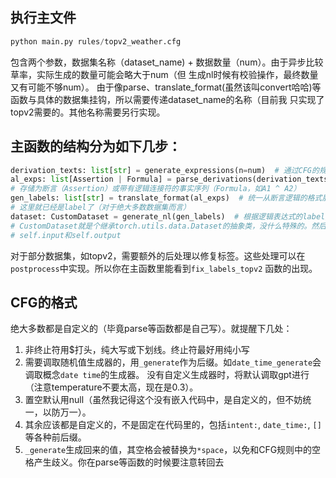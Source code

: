 ## 执行主文件
```python
python main.py rules/topv2_weather.cfg
```

包含两个参数，数据集名称（dataset_name) + 数据数量（num）。由于异步比较草率，实际生成的数量可能会略大于num（但
生成nl时候有校验操作，最终数量又有可能不够num）。
由于像parse、translate_format(虽然该叫convert哈哈)等函数与具体的数据集挂钩，所以需要传递dataset_name的名称（目前我
只实现了topv2需要的。其他名称需要另行实现。

## 主函数的结构分为如下几步：
```python
derivation_texts: list[str] = generate_expressions(n=num)  # 通过CFG的规则生成初步的逻辑表达式
al_exps: list[Assertion | Formula] = parse_derivations(derivation_texts)  # 将CFG的规则转成断言逻辑的语法
# 存储为断言（Assertion）或带有逻辑连接符的事实序列（Formula，如A1 ^ A2）
gen_labels: list[str] = translate_format(al_exps)  # 统一从断言逻辑的格式展开成topv2数据集需要的格式
# 这里就已经是label了（对于绝大多数数据集而言）
dataset: CustomDataset = generate_nl(gen_labels)  # 根据逻辑表达式的label生成自然语言，并组织成数据集
# CustomDataset就是个继承torch.utils.data.Dataset的抽象类，没什么特殊的。然后其中的每个Example的格式都是
# self.input和self.output
```

对于部分数据集，如topv2，需要额外的后处理以修复标签。这些处理可以在`postprocess`中实现。所以你在主函数里能看到`fix_labels_topv2`
函数的出现。


## CFG的格式
绝大多数都是自定义的（毕竟parse等函数都是自己写）。就提醒下几处：
1. 非终止符用$打头，纯大写或下划线。终止符最好用纯小写
2. 需要调取随机值生成器的，用`_generate`作为后缀。如`date_time_generate`会调取概念`date time`的生成器。
没有自定义生成器时，将默认调取gpt进行（注意temperature不要太高，现在是0.3）。
3. 置空默认用null（虽然我记得这个没有嵌入代码中，是自定义的，但不妨统一，以防万一）。
4. 其余应该都是自定义的，不是固定在代码里的，包括`intent:`, `date_time:`, `[]`等各种前后缀。
5. `_generate`生成回来的值，其空格会被替换为`*space`，以免和CFG规则中的空格产生歧义。你在parse等函数的时候要注意转回去